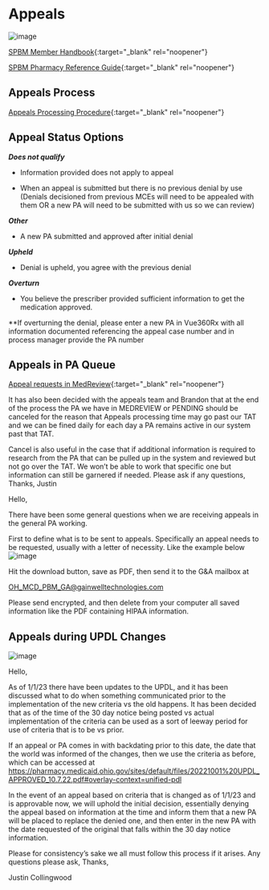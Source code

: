 # Appeals 

![image](https://user-images.githubusercontent.com/122046056/230230675-71ecf0d5-77c7-4000-92b3-dba361305399.png)

[SPBM Member Handbook](https://spbm.medicaid.ohio.gov/SPDocumentLibrary/DocumentLibrary/Manuals/SPBM%20Member%20Handbook.pdf){:target="_blank" rel="noopener"}

[SPBM Pharmacy Reference Guide](https://spbm.medicaid.ohio.gov/SPDocumentLibrary/DocumentLibrary/User%20Guides/SPBM%20Pharmacy%20Reference%20Guide.pdf){:target="_blank" rel="noopener"}

## Appeals Process
[Appeals Processing Procedure](https://mygainwell-my.sharepoint.com/:w:/r/personal/christopher_nguyen_gainwelltechnologies_com/Documents/Evergreen/Emails/Appeals%20Processing%20for%20pharmacists.docx?d=w237c662b5a1642ca94477766772d1551&csf=1&web=1&e=gLLGJg){:target="_blank" rel="noopener"}

## Appeal Status Options

***Does not qualify***

- Information provided does not apply to appeal

- When an appeal is submitted but there is no previous denial by use (Denials decisioned from previous MCEs will need to be appealed with them OR a new PA will need to be submitted with us so we can review)


***Other***
- A new PA submitted and approved after initial denial 


***Upheld***

- Denial is upheld, you agree with the previous denial


***Overturn***
- You believe the prescriber provided sufficient information to get the medication approved.

**If overturning the denial, please enter a new PA in Vue360Rx with all information documented referencing the appeal case number and in process manager provide the PA number

## Appeals in PA Queue
[Appeal requests in MedReview](https://mygainwell-my.sharepoint.com/:u:/r/personal/christopher_nguyen_gainwelltechnologies_com/Documents/Evergreen/Emails/FW_%20When%20Pharmacists%20get%20legitimate%20appeals%20in%20PA%20queues.msg?csf=1&web=1&e=guftJO){:target="_blank" rel="noopener"}

It has also been decided with the appeals team and Brandon that at the end of the process the PA we have in MEDREVIEW or PENDING should be canceled for the reason that Appeals processing time may go past our TAT and we can be fined daily for each day a PA remains active in our system past that TAT.
 
Cancel is also useful in the case that if additional information is required to research from the PA that can be pulled up in the system and reviewed but not go over the TAT. We won’t be able to work that specific one but information can still be garnered if needed.
Please ask if any questions,
Thanks,
Justin
 
Hello,

There have been some general questions when we are receiving appeals in the general PA working.
 
First to define what is to be sent to appeals. Specifically an appeal needs to be requested, usually with a letter of necessity. Like the example below
![image](https://user-images.githubusercontent.com/122046056/230231878-e844e815-b7a1-42cf-bcd7-b83d305e7ff0.png)

Hit the download button, save as PDF, then send it to the G&A mailbox at 
 
OH_MCD_PBM_GA@gainwelltechnologies.com
 
Please send encrypted, and then delete from your computer all saved information like the PDF containing HIPAA information.

## Appeals during UPDL Changes
![image](https://user-images.githubusercontent.com/122046056/230232234-9db9dcf0-339d-4a34-b60e-9386857dcd2d.png)

Hello,

As of 1/1/23 there have been updates to the UPDL, and it has been discussed what to do when something communicated prior to the implementation of the new criteria vs the old happens.
It has been decided that as of the time of the 30 day notice being posted vs actual implementation of the criteria can be used as a sort of leeway period for use of criteria that is to be vs prior.
 
If an appeal or PA comes in with backdating prior to this date, the date that the world was informed of the changes, then we use the criteria as before, which can be accessed at 
https://pharmacy.medicaid.ohio.gov/sites/default/files/20221001%20UPDL_APPROVED_10.7.22.pdf#overlay-context=unified-pdl
 
 
In the event of an appeal based on criteria that is changed as of 1/1/23 and is approvable now, we will uphold the initial decision, essentially denying the appeal based on information at the time and inform them that a new PA will be placed to replace the denied one, and then enter in the new PA with the date requested of the original that falls within the 30 day notice information.
 
Please for consistency’s sake we all must follow this process if it arises.
Any questions please ask,
Thanks,
 
Justin Collingwood

